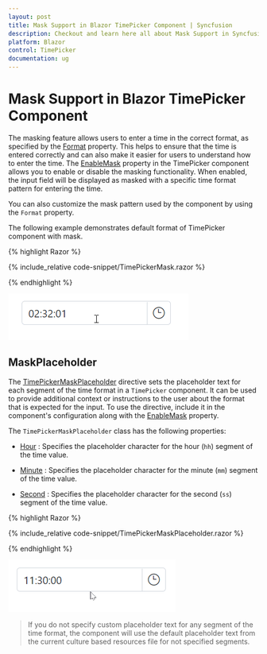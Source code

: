 ```yaml
---
layout: post
title: Mask Support in Blazor TimePicker Component | Syncfusion
description: Checkout and learn here all about Mask Support in Syncfusion Blazor TimePicker component and much more.
platform: Blazor
control: TimePicker
documentation: ug
---
```


# Mask Support in Blazor TimePicker Component

The masking feature allows users to enter a time in the correct format, as specified by the [Format](https://help.syncfusion.com/cr/blazor/Syncfusion.Blazor.Calendars.SfTimePicker-1.html#Syncfusion_Blazor_Calendars_SfTimePicker_1_Format) property. This helps to ensure that the time is entered correctly and can also make it easier for users to understand how to enter the time. The [EnableMask]() property in the TimePicker component allows you to enable or disable the masking functionality. When enabled, the input field will be displayed as masked with a specific time format pattern for entering the time.

You can also customize the mask pattern used by the component by using the `Format` property.

The following example demonstrates default format of TimePicker component with mask.

{% highlight Razor %}

{% include_relative code-snippet/TimePickerMask.razor %}

{% endhighlight %}


![Blazor TimePicker with EnableMask](./images/TimePickerMask.gif)

## MaskPlaceholder

The [TimePickerMaskPlaceholder]() directive sets the placeholder text for each segment of the time format in a `TimePicker` component. It can be used to provide additional context or instructions to the user about the format that is expected for the input. To use the directive, include it in the component's configuration along with the [EnableMask]() property.

The `TimePickerMaskPlaceholder` class has the following properties:

* [Hour]() : Specifies the placeholder character for the hour (`hh`) segment of the time value.

* [Minute]() : Specifies the placeholder character for the minute (`mm`) segment of the time value.

* [Second]() : Specifies the placeholder character for the second (`ss`) segment of the time value.

{% highlight Razor %}

{% include_relative code-snippet/TimePickerMaskPlaceholder.razor %}

{% endhighlight %}


![Blazor TimePicker Mask Support with MaskPlaceholder](./images/TimePickerMaskPlaceholder.gif)

> If you do not specify custom placeholder text for any segment of the time format, the component will use the default placeholder text from the current culture based resources file for not specified segments.